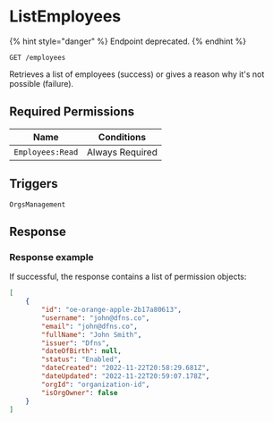 # ListEmployees

{% hint style="danger" %}
Endpoint deprecated.
{% endhint %}

`GET /employees`

Retrieves a list of employees (success) or gives a reason why it's not possible (failure).

## Required Permissions

| Name                           | Conditions      |
| ------------------------------ | --------------- |
| `Employees:Read`               | Always Required |

## Triggers <a href="#triggers.1" id="triggers.1"></a>

`OrgsManagement`

## Response <a href="#response" id="response"></a>

### Response example <a href="#response-example" id="response-example"></a>

If successful, the response contains a list of permission objects:

```json
[
    {
        "id": "oe-orange-apple-2b17a80613",
        "username": "john@dfns.co",
        "email": "john@dfns.co",
        "fullName": "John Smith",
        "issuer": "Dfns",
        "dateOfBirth": null,
        "status": "Enabled",
        "dateCreated": "2022-11-22T20:58:29.681Z",
        "dateUpdated": "2022-11-22T20:59:07.178Z",
        "orgId": "organization-id",
        "isOrgOwner": false
    }
]
```
